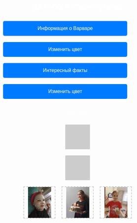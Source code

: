 <!DOCTYPE html>
<html lang="ru">
<head>
    <meta charset="UTF-8">
    <meta name="viewport" content="width=device-width, initial-scale=1.0">
    <title>ВАРЮХА Свистунова</title>
    <style>
        body {
            font-family: Arial, sans-serif;
            display: flex;
            flex-direction: column;
            align-items: center;
            justify-content: center;
            height: 80vh;
            background-image: url('фон.jpg'); /* Замените на URL изображения фона */
            background-size: cover;
            background-position: center;
            color: white;
            margin: 0;
            padding: 0;
        }
        .button {
            margin: 10px;
            padding: 15px 30px;
            font-size: 16px;
            color: white;
            background-color: #007BFF;
            border: none;
            border-radius: 5px;
            cursor: pointer;
            transition: background-color 0.3s;
            width: 80%;
        }
        .button:hover {
            background-color: #0056b3;
        }
        .color-box {
            width: 80px;
            height: 80px;
            background-color: #ccc;
            margin: 10px;
            transition: background-color 0.5s;
        }
        .image-container {
            flex: 2; /* Занимает 2 части пространства */
            display: flex;
            flex-direction: row;
            justify-content: center;
            flex-wrap: wrap;
        }
        .image-placeholder {
            width: 100px; /* Уменьшенная ширина для изображений */
            height: 100px; /* Уменьшенная высота для изображений */
            border: 2px dashed #ccc;
            display: flex;
            align-items: center;
            justify-content: center;
            margin: 10px;
            font-weight: bold;
            color: #888;
        }
        .image-placeholder img {
            max-width: 100%;
            max-height: 100%;
            object-fit: cover;
        }
        #text-output {
            margin: 20px;
            font-size: 20px;
            color: #fff;
        }
    </style>
</head>
<body>
<h1>ВАРЮХА Свистунова</h1>

<div>
    <button class="button" onclick="showText('Варвара учится во втром классе. Ей 7 лет . У Вари очень много хобби :) ')">Информация о Варваре </button>
    <button class="button" onclick="changeColor('box1')">Изменить цвет </button>
    <button class="button" onclick="showText('Варя любит: Гарри Поттера,Куроми, Мелоди, Пудинга и своего Гуся')"> Интересный факты </button>
    <button class="button" onclick="changeColor('box2')">Изменить цвет </button>
</div>

<div id="text-output">ВаРьКа</div>

<div class="color-box" id="box1"></div>
<div class="color-box" id="box2"></div>

<div class="image-container">
    <div class="image-placeholder">
        <img src="Изображение WhatsApp 2025-03-04 в 20.00.24_f890ac4f.jpg" alt="1"> <!-- Замените на путь к Вашему изображению -->
    </div>
    <div class="image-placeholder">
        <img src="Изображение WhatsApp 2025-03-04 в 20.00.12_5b7921a0.jpg" alt="2"> <!-- Замените на путь к Вашему изображению -->
    </div>
    <div class="image-placeholder">
        <img src="Изображение WhatsApp 2025-03-04 в 20.00.11_ae252489.jpg" alt="3"> <!-- Замените на путь к Вашему изображению -->
    </div>
</div>

<script>
    function showText(message) {
        document.getElementById('text-output').innerText = message;
    }

    function changeColor(boxId) {
        const box = document.getElementById(boxId);
        const randomColor = '#' + Math.floor(Math.random()*16777215).toString(16);
        box.style.backgroundColor = randomColor;
    }
</script>
</body>
</html>
